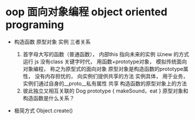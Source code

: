 # oop 面向对象编程  object oriented programing
- 构造函数  原型对象  实例  三者关系
    1. 首字母大写的函数（普通函数）， 内部this 指向未来的实例  以new 的方式运行
        js 没有class 关键字时代， 用函数+prototype对象， 模拟传统面向对象编程， 称之为原型式的面向对象
        原型对象是构造函数的prototype属性， 没有内存担忧的， 向实例们提供共享的方法
        实例具体， 用于业务， 实例们通过自身的__proto__私有属性 共享 构造函数的原型对象上的方法
    2. 彼此独立又相互关联的
        Dog  prototype  { makeSound，eat }
        原型对象和构造函数是什么关系？

- 极简方式  Object.create()
